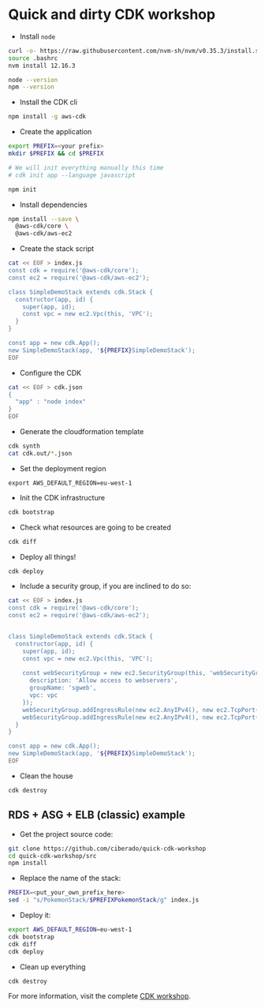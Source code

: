 # Quick and dirty CDK workshop

* Install `node`

```bash
curl -o- https://raw.githubusercontent.com/nvm-sh/nvm/v0.35.3/install.sh | bash
source .bashrc
nvm install 12.16.3

node --version
npm --version
```

* Install the CDK cli

```bash
npm install -g aws-cdk
```

* Create the application 

```bash
export PREFIX=<your prefix>
mkdir $PREFIX && cd $PREFIX

# We will init everything manually this time
# cdk init app --language javascript

npm init
```

* Install dependencies

```bash
npm install --save \
  @aws-cdk/core \
  @aws-cdk/aws-ec2 
```

* Create the stack script


```bash
cat << EOF > index.js
const cdk = require('@aws-cdk/core');
const ec2 = require('@aws-cdk/aws-ec2');

class SimpleDemoStack extends cdk.Stack {
  constructor(app, id) {
    super(app, id);
    const vpc = new ec2.Vpc(this, 'VPC');
  }
}

const app = new cdk.App();
new SimpleDemoStack(app, '${PREFIX}SimpleDemoStack');
EOF
```

* Configure the CDK

```bash
cat << EOF > cdk.json
{
  "app" : "node index"
}
EOF
```

* Generate the cloudformation template

```bash
cdk synth
cat cdk.out/*.json
```

* Set the deployment region

```
export AWS_DEFAULT_REGION=eu-west-1
```

* Init the CDK infrastructure

```bash
cdk bootstrap
```

* Check what resources are going to be created

```bash
cdk diff
```

* Deploy all things!

```bash
cdk deploy
```

* Include a security group, if you are inclined to do so:

```bash
cat << EOF > index.js
const cdk = require('@aws-cdk/core');
const ec2 = require('@aws-cdk/aws-ec2');


class SimpleDemoStack extends cdk.Stack {
  constructor(app, id) {
    super(app, id);
    const vpc = new ec2.Vpc(this, 'VPC');
    
    const webSecurityGroup = new ec2.SecurityGroup(this, 'webSecurityGroup', {
      description: 'Allow access to webservers',
      groupName: 'sgweb',
      vpc: vpc
    });
    webSecurityGroup.addIngressRule(new ec2.AnyIPv4(), new ec2.TcpPort(80), 'allow http access from any ip');
    webSecurityGroup.addIngressRule(new ec2.AnyIPv4(), new ec2.TcpPort(443), 'allow https access from any ip');
  }
}

const app = new cdk.App();
new SimpleDemoStack(app, '${PREFIX}SimpleDemoStack');
EOF
```


* Clean the house

```bash
cdk destroy
```

## RDS + ASG + ELB (classic) example

* Get the project source code:

```bash
git clone https://github.com/ciberado/quick-cdk-workshop
cd quick-cdk-workshop/src
npm install
```

* Replace the name of the stack:

```bash
PREFIX=<put_your_own_prefix_here>
sed -i "s/PokemonStack/$PREFIXPokemonStack/g" index.js
```
* Deploy it:

```bash
export AWS_DEFAULT_REGION=eu-west-1
cdk bootstrap
cdk diff
cdk deploy
```

* Clean up everything

```bash
cdk destroy
```

For more information, visit the complete [CDK workshop](https://cdkworkshop.com).

